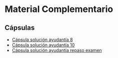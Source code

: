# Material Complementario

## Cápsulas
- [Cápsula solución ayudantía 8](https://www.youtube.com/watch?v=dPkEJQrTBA0)
- [Cápsula solución ayudantía 10](https://www.youtube.com/watch?v=nx1YNfZakSM)
- [Cápsula solución ayudantía repaso examen](https://www.youtube.com/watch?v=zuS0uKUx398)
